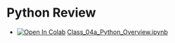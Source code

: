 # Python Review 
- [![Open In Colab](https://colab.research.google.com/assets/colab-badge.svg)](http://colab.research.google.com/github.com/Mjrovai/UNIFEI-IESTI01-TinyML-2022.1/blob/main/00_Curse_Folder/1_Fundamentals/Class_04a/notebooks/Class_4a_Python_Overview.ipynb) [Class_04a_Python_Overview.ipynb](/00_Curso_Folder/1_Fundamentals/Class_04a/notebooks/Class_4a_Python_Overview.ipynb)

